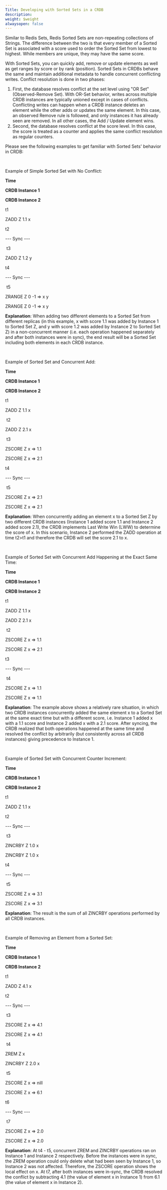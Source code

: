 ```yaml
---
Title: Developing with Sorted Sets in a CRDB
description: 
weight: $weight
alwaysopen: false
---
```

Similar to Redis Sets, Redis Sorted Sets are non-repeating collections
of Strings. The difference between the two is that every member of a
Sorted Set is associated with a score used to order the Sorted Set from
lowest to highest. While members are unique, they may have the same
score.

With Sorted Sets, you can quickly add, remove or update elements as
well as get ranges by score or by rank (position). Sorted Sets in CRDBs
behave the same and maintain additional metadata to handle concurrent
conflicting writes. Conflict resolution is done in two
phases:

1.  First, the database resolves conflict at the set level using "OR
    Set" (Observed-Remove Set). With OR-Set behavior, writes across
    multiple CRDB instances are typically unioned except in cases of
    conflicts. Conflicting writes can happen when a CRDB instance
    deletes an element while the other adds or updates the same element.
    In this case, an observed Remove rule is followed, and only
    instances it has already seen are removed. In all other cases, the
    Add / Update element wins.
2.  Second, the database resolves conflict at the score level. In this
    case, the score is treated as a counter and applies the same
    conflict resolution as regular counters.

Please see the following examples to get familiar with Sorted Sets'
behavior in CRDB:

 

Example of Simple Sorted Set with No
Conflict:

**Time**

**CRDB Instance 1**

**CRDB Instance 2**

t1

ZADD Z 1.1 x

t2

--- Sync ---

 t3

ZADD Z 1.2 y

t4

--- Sync ---

 t5

ZRANGE Z 0 -1 =\> x y

ZRANGE Z 0 -1 =\> x y

**Explanation**:
When adding two different elements to a Sorted Set from different
replicas (in this example, x with score 1.1 was added by Instance 1 to
Sorted Set Z, and y with score 1.2 was added by Instance 2 to Sorted Set
Z) in a non-concurrent manner (i.e. each operation happened separately
and after both instances were in sync), the end result will be a Sorted
Set including both elements in each CRDB instance.
 

 

Example of Sorted Set and Concurrent
Add:

**Time**

**CRDB Instance 1**

**CRDB Instance 2**

t1

ZADD Z 1.1 x

 t2

ZADD Z 2.1 x

 t3

ZSCORE Z x =\> 1.1

ZSCORE Z x =\> 2.1

t4

--- Sync ---

 t5

ZSCORE Z x =\> 2.1

ZSCORE Z x =\> 2.1

**Explanation**:
When concurrently adding an element x to a Sorted Set Z by two different
CRDB instances (Instance 1 added score 1.1 and Instance 2 added score
2.1), the CRDB implements Last Write Win (LWW) to determine the score of
x. In this scenario, Instance 2 performed the ZADD operation at time
t2\>t1 and therefore the CRDB will set the score 2.1 to
x.

 

Example of Sorted Set with Concurrent Add Happening at the Exact Same
Time:

**Time**

**CRDB Instance 1**

**CRDB Instance 2**

t1

ZADD Z 1.1 x

ZADD Z 2.1 x

 t2

ZSCORE Z x =\> 1.1

ZSCORE Z x =\> 2.1

t3

--- Sync ---

 t4

ZSCORE Z x =\> 1.1

ZSCORE Z x =\> 1.1

**Explanation**:
The example above shows a relatively rare situation, in which two CRDB
instances concurrently added the same element x to a Sorted Set at the
same exact time but with a different score, i.e. Instance 1 added x with
a 1.1 score and Instance 2 added x with a 2.1 score. After syncing, the
CRDB realized that both operations happened at the same time and
resolved the conflict by arbitrarily (but consistently across all CRDB
instances) giving precedence to Instance 1.
 

 

Example of Sorted Set with Concurrent Counter
Increment:

**Time**

**CRDB Instance 1**

**CRDB Instance 2**

t1

ZADD Z 1.1 x

t2

--- Sync ---

 t3

ZINCRBY Z 1.0 x

ZINCRBY Z 1.0 x

t4

--- Sync ---

 t5

ZSCORE Z x =\> 3.1

ZSCORE Z x =\> 3.1

**Explanation**:
The result is the sum of all
ZINCRBY
operations performed by all CRDB instances.

 

Example of Removing an Element from a Sorted
Set:

**Time**

**CRDB Instance 1**

**CRDB Instance 2**

t1

ZADD Z 4.1 x

t2

--- Sync ---

 t3

ZSCORE Z x =\> 4.1

ZSCORE Z x =\> 4.1

 t4

ZREM Z x

ZINCRBY Z 2.0 x

 t5

ZSCORE Z x =\> nill

ZSCORE Z x =\> 6.1

t6

--- Sync ---

 t7

ZSCORE Z x =\> 2.0

ZSCORE Z x =\> 2.0

**Explanation**:
At t4 - t5, concurrent ZREM and ZINCRBY operations ran on Instance 1
and Instance 2 respectively. Before the instances were in sync, the ZREM
operation could only delete what had been seen by Instance 1, so
Instance 2 was not affected. Therefore, the ZSCORE operation shows the
local effect on x. At t7, after both instances were in-sync, the CRDB
resolved the conflict by subtracting 4.1 (the value of element x in
Instance 1) from 6.1 (the value of element x in Instance 2).
 
